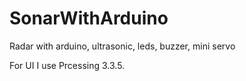 # SonarWithArduino
Radar with arduino, ultrasonic, leds, buzzer, mini servo


For UI I use Prcessing 3.3.5.


